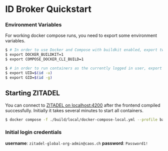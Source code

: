 # ID Broker Quickstart

### Environment Variables

For working docker compose runs, you need to export some environment variables.

```bash
$ # In order to use Docker and Compose with buildkit enabled, export two environment variables for your current shell
$ export DOCKER_BUILDKIT=1 
$ export COMPOSE_DOCKER_CLI_BUILD=1

$ # in order to run containers as the currently logged in user, export his user and group ids
$ export UID=$(id -u) 
$ export GID=$(id -g)
```


## Starting ZITADEL
You can connect to [ZITADEL on localhost:4200](http://localhost:4200) after the frontend compiled successfully. Initially it takes several minutes to start all containers.

```bash
$ docker compose -f ./build/local/docker-compose-local.yml --profile backend --profile frontend up --detach
```

### Initial login credentials

**username**: `zitadel-global-org-admin@caos.ch`
**password**: `Password1!`  